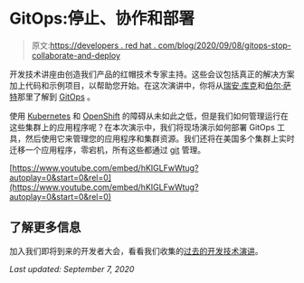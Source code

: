 # GitOps:停止、协作和部署

> 原文:[https://developers . red hat . com/blog/2020/09/08/gitops-stop-collaborate-and-deploy](https://developers.redhat.com/blog/2020/09/08/gitops-stop-collaborate-and-deploy)

开发技术讲座由创造我们产品的红帽技术专家主持。这些会议包括真正的解决方案加上代码和示例项目，以帮助您开始。在这次演讲中，你将从[瑞安·库克](https://developers.redhat.com/authors/ryan-cook)和[伯尔·萨特](https://developers.redhat.com/blog/author/burrsutter/)那里了解到 [GitOps](https://developers.redhat.com/blog/2020/08/17/openshift-joins-the-argo-cd-community-kubecon-europe-2020/) 。

使用 [Kubernetes](https://developers.redhat.com/topics/kubernetes/) 和 [OpenShift](http://developers.redhat.com/openshift) 的障碍从未如此之低，但是我们如何管理运行在这些集群上的应用程序呢？在本次演示中，我们将现场演示如何部署 GitOps 工具，然后使用它来管理您的应用程序和集群资源。我们还将在美国多个集群上实时迁移一个应用程序，零宕机，所有这些都通过 [git](https://git-scm.com/) 管理。

[https://www.youtube.com/embed/hKIGLFwWtug?autoplay=0&start=0&rel=0](https://www.youtube.com/embed/hKIGLFwWtug?autoplay=0&start=0&rel=0)

## 了解更多信息

加入我们即将到来的开发者大会，看看我们收集的[过去的开发技术演讲](https://developers.redhat.com/devnation/?page=0)。

*Last updated: September 7, 2020*